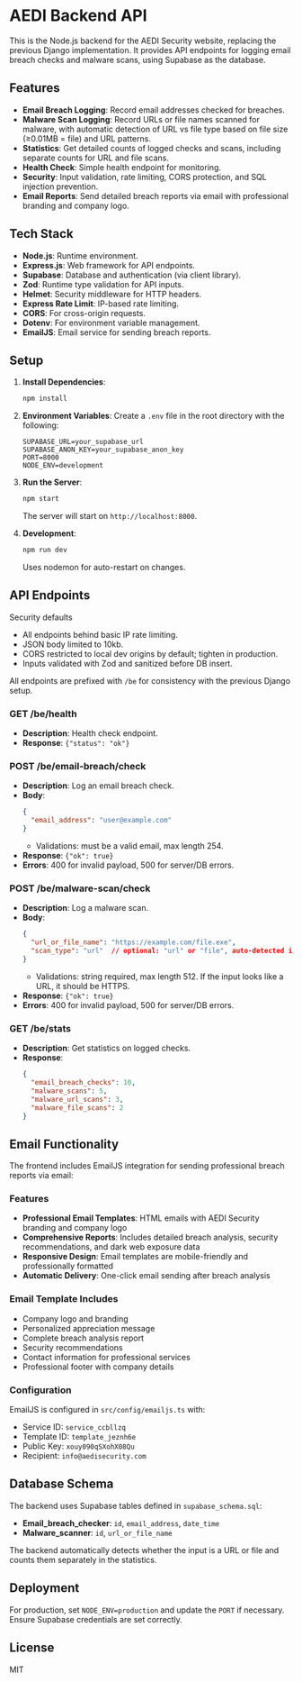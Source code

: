 # AEDI Backend API

This is the Node.js backend for the AEDI Security website, replacing the previous Django implementation. It provides API endpoints for logging email breach checks and malware scans, using Supabase as the database.

## Features

- **Email Breach Logging**: Record email addresses checked for breaches.
- **Malware Scan Logging**: Record URLs or file names scanned for malware, with automatic detection of URL vs file type based on file size (≥0.01MB = file) and URL patterns.
- **Statistics**: Get detailed counts of logged checks and scans, including separate counts for URL and file scans.
- **Health Check**: Simple health endpoint for monitoring.
- **Security**: Input validation, rate limiting, CORS protection, and SQL injection prevention.
- **Email Reports**: Send detailed breach reports via email with professional branding and company logo.

## Tech Stack

- **Node.js**: Runtime environment.
- **Express.js**: Web framework for API endpoints.
- **Supabase**: Database and authentication (via client library).
- **Zod**: Runtime type validation for API inputs.
- **Helmet**: Security middleware for HTTP headers.
- **Express Rate Limit**: IP-based rate limiting.
- **CORS**: For cross-origin requests.
- **Dotenv**: For environment variable management.
- **EmailJS**: Email service for sending breach reports.

## Setup

1. **Install Dependencies**:
   ```bash
   npm install
   ```

2. **Environment Variables**:
   Create a `.env` file in the root directory with the following:
   ```
   SUPABASE_URL=your_supabase_url
   SUPABASE_ANON_KEY=your_supabase_anon_key
   PORT=8000
   NODE_ENV=development
   ```

3. **Run the Server**:
   ```bash
   npm start
   ```
   The server will start on `http://localhost:8000`.

4. **Development**:
   ```bash
   npm run dev
   ```
   Uses nodemon for auto-restart on changes.

## API Endpoints

Security defaults
- All endpoints behind basic IP rate limiting.
- JSON body limited to 10kb.
- CORS restricted to local dev origins by default; tighten in production.
- Inputs validated with Zod and sanitized before DB insert.

All endpoints are prefixed with `/be` for consistency with the previous Django setup.

### GET /be/health
- **Description**: Health check endpoint.
- **Response**: `{"status": "ok"}`

### POST /be/email-breach/check
- **Description**: Log an email breach check.
- **Body**:
  ```json
  {
    "email_address": "user@example.com"
  }
  ```
  - Validations: must be a valid email, max length 254.
- **Response**: `{"ok": true}`
- **Errors**: 400 for invalid payload, 500 for server/DB errors.

### POST /be/malware-scan/check
- **Description**: Log a malware scan.
- **Body**:
  ```json
  {
    "url_or_file_name": "https://example.com/file.exe",
    "scan_type": "url"  // optional: "url" or "file", auto-detected if not provided
  }
  ```
  - Validations: string required, max length 512. If the input looks like a URL, it should be HTTPS.
- **Response**: `{"ok": true}`
- **Errors**: 400 for invalid payload, 500 for server/DB errors.

### GET /be/stats
- **Description**: Get statistics on logged checks.
- **Response**:
  ```json
  {
    "email_breach_checks": 10,
    "malware_scans": 5,
    "malware_url_scans": 3,
    "malware_file_scans": 2
  }
  ```

## Email Functionality

The frontend includes EmailJS integration for sending professional breach reports via email:

### Features
- **Professional Email Templates**: HTML emails with AEDI Security branding and company logo
- **Comprehensive Reports**: Includes detailed breach analysis, security recommendations, and dark web exposure data
- **Responsive Design**: Email templates are mobile-friendly and professionally formatted
- **Automatic Delivery**: One-click email sending after breach analysis

### Email Template Includes
- Company logo and branding
- Personalized appreciation message
- Complete breach analysis report
- Security recommendations
- Contact information for professional services
- Professional footer with company details

### Configuration
EmailJS is configured in `src/config/emailjs.ts` with:
- Service ID: `service_ccbllzq`
- Template ID: `template_jeznh6e`
- Public Key: `xouy090qSXohX08Qu`
- Recipient: `info@aedisecurity.com`

## Database Schema

The backend uses Supabase tables defined in `supabase_schema.sql`:

- **Email_breach_checker**: `id`, `email_address`, `date_time`
- **Malware_scanner**: `id`, `url_or_file_name`

The backend automatically detects whether the input is a URL or file and counts them separately in the statistics.

## Deployment

For production, set `NODE_ENV=production` and update the `PORT` if necessary. Ensure Supabase credentials are set correctly.

## License

MIT